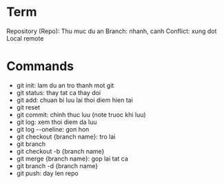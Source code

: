# Term

Repository (Repo): Thu muc du an 
Branch: nhanh, canh
Conflict: xung dot 
Local
remote

# Commands

- git init: lam du an tro thanh mot git
- git status: thay tat ca thay doi
- git add: chuan bi luu lai thoi diem hien tai
- git reset
- git commit: chinh thuc luu (note truoc khi luu)
- git log: xem thoi diem da luu
- git log --oneline: gon hon
- git checkout {branch name}: tro lai 
- git branch
- git checkout -b {branch name}
- git merge {branch name}: gop lai tat ca
- git branch -d {branch name}
- git push: day len repo